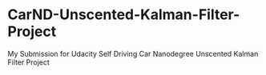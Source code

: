 # CarND-Unscented-Kalman-Filter-Project
My Submission for Udacity Self Driving Car Nanodegree Unscented Kalman Filter Project
